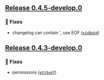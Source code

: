 ## [Release 0.4.5-develop.0](https://github.com/owlot/svc-storage/releases/tag/v0.4.5-develop.0)

### 🐛 Fixes

- changelog can contain ', use EOF ([`e1d8eb4`](https://github.com/owlot/svc-storage/commit/e1d8eb46e61c6976f2d2a6ac03b9487ad98d5102))

## [Release 0.4.3-develop.0](https://github.com/owlot/svc-storage/releases/tag/v0.4.3-develop.0)
  
  ### 🐛 Fixes
  
  - permissions ([`e519adf`](https://github.com/owlot/svc-storage/commit/e519adf8462f70bcda1e17f35877d278573abd8c))
  
